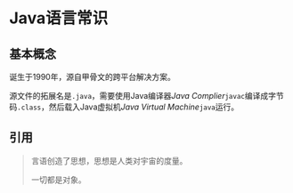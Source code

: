 # Java语言常识

## 基本概念

诞生于1990年，源自甲骨文的跨平台解决方案。

源文件的拓展名是`.java`，需要使用Java编译器*Java Complier*`javac`编译成字节码`.class`，然后载入Java虚拟机*Java Virtual Machine*`java`运行。

## 引用

> 言语创造了思想，思想是人类对宇宙的度量。
>
> 一切都是对象。
